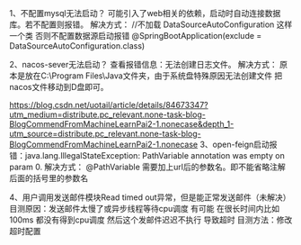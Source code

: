 1、不配置mysql无法启动？
    可能引入了web相关的依赖，启动时自动连接数据库。若不配置则报错。
    解决方式：
         //不加载 DataSourceAutoConfiguration 这样一个类 否则不配置数据源启动报错
         @SpringBootApplication(exclude = DataSourceAutoConfiguration.class)
         
2、nacos-sever无法启动？
    查看报错信息：无法创建日志文件。
    解决方式：
        原本是放在C:\Program Files\Java文件夹，由于系统盘特殊原因无法创建文件
        把nacos文件移动到D盘即可。
        
https://blog.csdn.net/uotail/article/details/84673347?utm_medium=distribute.pc_relevant.none-task-blog-BlogCommendFromMachineLearnPai2-1.nonecase&depth_1-utm_source=distribute.pc_relevant.none-task-blog-BlogCommendFromMachineLearnPai2-1.nonecase
3、open-feign启动报错：java.lang.IllegalStateException: PathVariable annotation was empty on param 0.
    解决方式：
        @PathVariable 需要加上url后的参数名。即不能省略注解后面的括号里的参数名

4、用户调用发送邮件模块Read timed out异常，但是能正常发送邮件（未解决）
    目测原因：发送邮件太慢了或异步线程等待cpu调度  有可能 在很长时间内比如100ms 都没有得到cpu调度 然后这个发邮件迟迟不执行 导致超时
    目测方法：修改超时配置